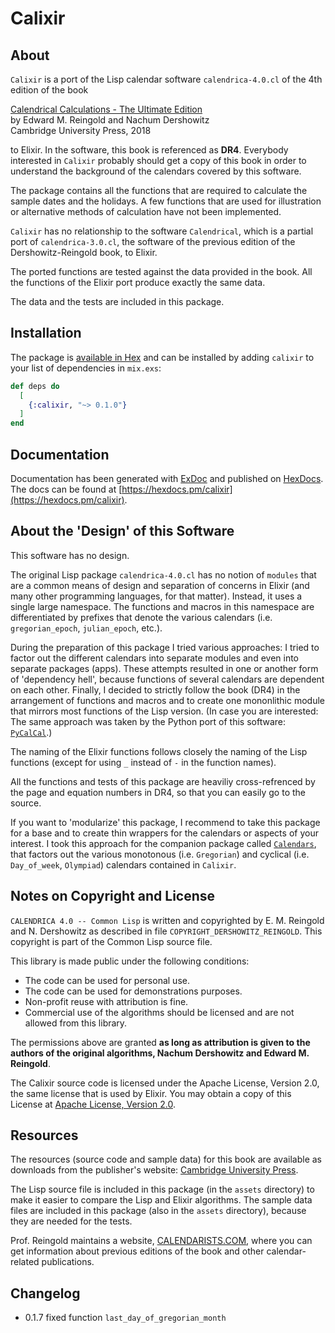 # Calixir

## About
  
`Calixir` is a port of the Lisp calendar software `calendrica-4.0.cl` 
of the 4th edition of the book


[Calendrical Calculations - The Ultimate Edition](https://www.cs.tau.ac.il/~nachum/calendar-book/fourth-edition/)  
by Edward M. Reingold and Nachum Dershowitz  
Cambridge University Press, 2018


to Elixir. In the software, this book is referenced as **DR4**.
Everybody interested in `Calixir` probably should get a copy of
this book in order to understand the background of the calendars 
covered by this software.

The package contains all the functions that are required to calculate the 
sample dates and the holidays. A few functions that are used for 
illustration or alternative methods of calculation have not been 
implemented.  

`Calixir` has no relationship to the software `Calendrical`, 
which is a partial port of `calendrica-3.0.cl`, the software of the 
previous edition of the Dershowitz-Reingold book, to Elixir.

The ported functions are tested against the data provided in the book. 
All the functions of the Elixir port produce exactly the same data.

The data and the tests are included in this package.


## Installation

The package is [available in Hex](https://hex.pm/docs/publish) and can be installed
by adding `calixir` to your list of dependencies in `mix.exs`:

```elixir
def deps do
  [
    {:calixir, "~> 0.1.0"}
  ]
end
```

## Documentation

Documentation has been generated with [ExDoc](https://github.com/elixir-lang/ex_doc)
and published on [HexDocs](https://hexdocs.pm). The docs can
be found at [https://hexdocs.pm/calixir](https://hexdocs.pm/calixir).

## About the 'Design' of this Software

This software has no design. 

The original Lisp package `calendrica-4.0.cl` has no notion of `modules` 
that are a common means of design and separation of concerns in Elixir (and many other 
programming languages, for that matter). Instead, it uses a single large namespace. 
The functions and macros in this namespace are differentiated by prefixes 
that denote the various calendars (i.e. `gregorian_epoch`, `julian_epoch`, etc.).

During the preparation of this package I tried various approaches: I tried to factor out 
the different calendars into separate modules and even into separate packages (apps). 
These attempts resulted in one or another form of 'dependency hell', because functions of
several calendars are dependent on each other. Finally, I decided to strictly follow 
the book (DR4) in the arrangement of functions and macros and to create one mononlithic 
module that mirrors most functions of the Lisp version. (In case you are interested: 
The same approach was taken by the Python port of this software: 
[`PyCalCal`](https://github.com/espinielli/pycalcal).)

The naming of the Elixir functions follows closely the naming of the Lisp functions 
(except for using `_` instead of `-` in the function names). 

All the functions and tests of this package are heaviliy cross-refrenced by the page and 
equation numbers in DR4, so that you can easily go to the source.

If you want to 'modularize' this package, I recommend to take this package for a base and 
to create thin wrappers for the calendars or aspects of your interest. I took this approach 
for the companion package called [`Calendars`](https://hex.pm/packages/calendars), that factors out the various 
monotonous (i.e. `Gregorian`) and cyclical (i.e. `Day_of_week`, `Olympiad`) calendars contained in 
`Calixir`.

## Notes on Copyright and License

`CALENDRICA 4.0 -- Common Lisp` is written and copyrighted by E. M. Reingold and N. Dershowitz as 
described in file `COPYRIGHT_DERSHOWITZ_REINGOLD`. This copyright is part of the Common Lisp 
source file. 

This library is made public under the following conditions:

- The code can be used for personal use.
- The code can be used for demonstrations purposes.
- Non-profit reuse with attribution is fine.
- Commercial use of the algorithms should be licensed and are not allowed from this library.

The permissions above are granted **as long as attribution is given to the authors of the 
original algorithms, Nachum Dershowitz and Edward M. Reingold**.

The Calixir source code is licensed under the Apache License, Version 2.0,
the same license that is used by Elixir. You may obtain a copy of this License at 
[Apache License, Version 2.0](https://www.apache.org/licenses/LICENSE-2.0).

## Resources

The resources (source code and sample data) for this book are available as downloads 
from the publisher's website:
[Cambridge University Press](https://www.cambridge.org/ch/academic/subjects/computer-science/computing-general-interest/calendrical-calculations-ultimate-edition-4th-edition?format=PB&isbn=9781107683167#resources).   

The Lisp source file is included in this package (in the `assets` directory)
to make it easier to compare the Lisp and Elixir algorithms.
The sample data files are included in this package (also in the `assets` directory),
because they are needed for the tests.

Prof. Reingold maintains a website, [CALENDARISTS.COM](https://www.cs.tau.ac.il/~nachum/calendar-book/index.shtml), 
where you can get information about previous editions of the book and other 
calendar-related publications.

## Changelog
- 0.1.7 fixed function `last_day_of_gregorian_month`
